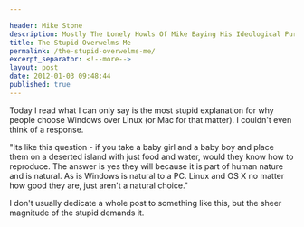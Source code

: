 ```yaml
---

header: Mike Stone
description: Mostly The Lonely Howls Of Mike Baying His Ideological Purity At The Moon
title: The Stupid Overwelms Me
permalink: /the-stupid-overwelms-me/
excerpt_separator: <!--more-->
layout: post
date: 2012-01-03 09:48:44
published: true
---
```



Today I read what I can only say is the most stupid explanation for why people choose Windows over Linux (or Mac for that matter). I couldn't even think of a response.

"Its like this question - if you take a baby girl and a baby boy and place them on a deserted island with just food and water, would they know how to reproduce. The answer is yes they will because it is part of human nature and is natural. As is Windows is natural to a PC. Linux and OS X no matter how good they are, just aren't a natural choice."

I don't usually dedicate a whole post to something like this, but the sheer magnitude of the stupid demands it.
